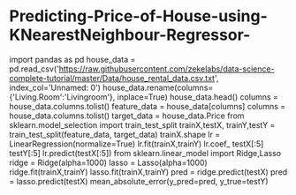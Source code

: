 # Predicting-Price-of-House-using-KNearestNeighbour-Regressor-
import pandas as pd
house_data = pd.read_csv('https://raw.githubusercontent.com/zekelabs/data-science-complete-tutorial/master/Data/house_rental_data.csv.txt', index_col='Unnamed: 0')
house_data.rename(columns={'Living.Room':'Livingroom'}, inplace=True)
house_data.head()
columns = house_data.columns.tolist()
feature_data = house_data[columns]
columns = house_data.columns.tolist()
target_data = house_data.Price
from sklearn.model_selection import train_test_split
trainX,testX, trainY,testY = train_test_split(feature_data, target_data)
trainX.shape
lr = LinearRegression(normalize=True)
lr.fit(trainX,trainY)
lr.coef_
testX[:5]
testY[:5]
lr.predict(testX[:5])
from sklearn.linear_model import Ridge,Lasso
ridge = Ridge(alpha=1000)
lasso = Lasso(alpha=1000)
ridge.fit(trainX,trainY)
lasso.fit(trainX,trainY)
pred = ridge.predict(testX)
pred = lasso.predict(testX)
mean_absolute_error(y_pred=pred, y_true=testY)
